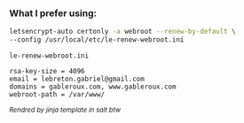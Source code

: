 ### What I prefer using:

```bash
letsencrypt-auto certonly -a webroot --renew-by-default \
--config /usr/local/etc/le-renew-webroot.ini
```

`le-renew-webroot.ini`
```
rsa-key-size = 4096
email = lebreton.gabriel@gmail.com
domains = gableroux.com, www.gableroux.com
webroot-path = /var/www/
```
<small>_Rendred by jinja template in salt btw_</small>
